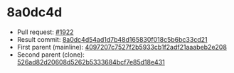 # 8a0dc4d
- Pull request: [#1922](https://github.com/MarlinFirmware/Marlin/pull/1922)
- Result commit: [8a0dc4d54ad1d7b48d165830f018c5b6bc33cd21](https://github.com/MarlinFirmware/Marlin/commit/8a0dc4d54ad1d7b48d165830f018c5b6bc33cd21)
- First parent (mainline): [4097207c7527f2b5933cb1f2adf21aaabeb2e208](https://github.com/MarlinFirmware/Marlin/commit/4097207c7527f2b5933cb1f2adf21aaabeb2e208)
- Second parent (clone): [526ad82d20608d5262b5333684bcf7e85d18e431](https://github.com/MarlinFirmware/Marlin/commit/526ad82d20608d5262b5333684bcf7e85d18e431)
